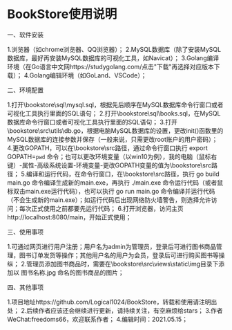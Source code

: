 # BookStore使用说明

一、软件安装

1.浏览器（如chrome浏览器、QQ浏览器）；
2.MySQL数据库（除了安装MySQL数据库，最好再安装MySQL数据库的可视化工具，如Navicat）；
3.Golang编译环境（在Go语言中文网https://studygolang.com/点击"下载"再选择对应版本下载）；
4.Golang编辑环境（如GoLand、VSCode）；

二、环境配置

1.打开\bookstore\sql\mysql.sql，根据先后顺序在MySQL数据库命令行窗口或者可视化工具执行里面的SQL语句；
2.打开\bookstore\sql\books.sql，在MySQL数据库命令行窗口或者可视化工具执行里面的SQL语句；
3.打开\bookstore\src\utils\db.go，根据电脑MySQL数据库的设置，更改init()函数里的MySQL数据库的连接参数并保存（一般来说，只需更改root账户的用户密码）；
4.更改GOPATH，可以在\bookstore\src路径，通过命令行窗口执行 export GOPATH=`pwd` 命令；也可以更改环境变量（以win10为例），我的电脑（鼠标右键）-属性-高级系统设置-环境变量-更改GOPATH变量的值为\bookstore\src路径；
5.编译和运行代码，在命令行窗口，在\bookstore\src路径，执行 go build main.go 命令编译生成新的main.exe，再执行 ./main.exe  命令运行代码（或者鼠标双击main.exe运行代码），也可以执行 go run main.go  命令编译并运行代码（不会生成新的main.exe）；如运行代码后出现网络防火墙警告，则选择允许访问；每次正式使用之前都要先运行代码；
6.打开浏览器，访问主页http://localhost:8080/main，开始正式使用；

三、使用事项

1.可通过网页进行用户注册；用户名为admin为管理员，登录后可进行图书商品管理，图书订单发货等操作；其他用户名的用户为会员，登录后可进行购买图书等操纵；
2.管理员添加图书商品时，需要在\bookstore\src\views\static\img目录下添加以 图书名称.jpg 命名的图书商品的图片；

四、其他事项

1.项目地址https://github.com/Logical1024/BookStore，转载和使用请注明出处；
2.后续作者应该还会继续进行更新，请持续关注，有空麻烦给stars；
3.作者WeChat:freedoms66，欢迎联系作者；
4.编辑时间：2021.05.15；
